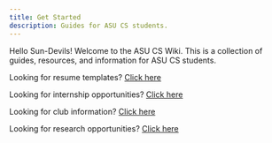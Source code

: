 ```yaml
---
title: Get Started
description: Guides for ASU CS students.
---
```


Hello Sun-Devils! Welcome to the ASU CS Wiki. This is a collection of guides, resources, and information for ASU CS students.

Looking for resume templates? [Click here](https://github.com/asusoda/asu-cs-wiki/tree/main/src/content/docs/guides/resume-templates)

Looking for internship opportunities? [Click here](https://github.com/asusoda/asu-cs-wiki/tree/main/src/content/docs/guides/internship-opportunities)

Looking for club information? [Click here](https://github.com/asusoda/asu-cs-wiki/tree/main/src/content/docs/guides/clubs-and-orgs)

Looking for research opportunities? [Click here](https://github.com/asusoda/asu-cs-wiki/tree/main/src/content/docs/guides/research-opportunities)


